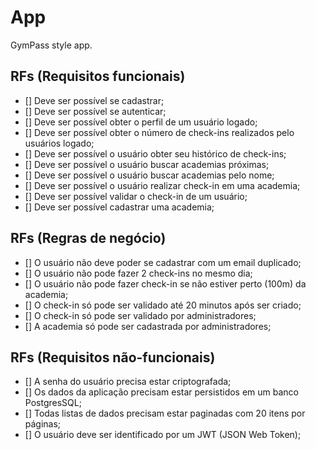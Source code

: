 # App

GymPass style app.

## RFs (Requisitos funcionais)

- [] Deve ser possível se cadastrar;
- [] Deve ser possível se autenticar;
- [] Deve ser possível obter o perfil de um usuário logado;
- [] Deve ser possível obter o número de check-ins realizados pelo usuários logado;
- [] Deve ser possível o usuário obter seu histórico de check-ins;
- [] Deve ser possível o usuário buscar academias próximas;
- [] Deve ser possível o usuário buscar academias pelo nome;
- [] Deve ser possível o usuário realizar check-in em uma academia;
- [] Deve ser possível validar o check-in de um usuário;
- [] Deve ser possível cadastrar uma academia;

## RFs (Regras de negócio)

- [] O usuário não deve poder se cadastrar com um email duplicado;
- [] O usuário não pode fazer 2 check-ins no mesmo dia;
- [] O usuário não pode fazer check-in se não estiver perto (100m) da academia;
- [] O check-in só pode ser validado até 20 minutos após ser criado;
- [] O check-in só pode ser validado por administradores;
- [] A academia só pode ser cadastrada por administradores;

## RFs (Requisitos não-funcionais)

- [] A senha do usuário precisa estar criptografada;
- [] Os dados da aplicação precisam estar persistidos em um banco PostgresSQL;
- [] Todas listas de dados precisam estar paginadas com 20 itens por páginas;
- [] O usuário deve ser identificado por um JWT (JSON Web Token);
